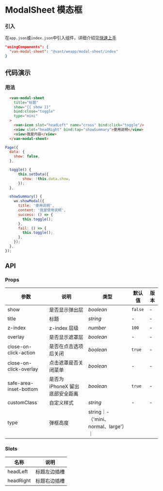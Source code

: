 # ModalSheet 模态框

### 引入

在`app.json`或`index.json`中引入组件，详细介绍见[快速上手](#/quickstart#yin-ru-zu-jian)

```json
"usingComponents": {
  "van-modal-sheet": "@vant/weapp/modal-sheet/index"
}
```

## 代码演示

### 用法

```html
  <van-modal-sheet
    title="标题"
    show="{{ show }}"
    bind:close="toggle"
    type="mini"
  >
    <van-icon slot="headLeft" name="cross" bind:click="toggle"/>
    <view slot="headRight" bind:tap="showSummary">使用说明</view>
    <view>我是内容</view>
  </van-modal-sheet>
```

```javascript
Page({
  data: {
    show: false,
  },

  toggle() {
      this.setData({
        show: !this.data.show,
      });
  },

  showSummary() {
    wx.showModal({
      title: '使用说明',
      content: '我是使用说明',
      success: () => {
        this.toggle();
      },
      fail: () => {
        this.toggle();
      },
    });
  },
});
```

## API

### Props

| 参数 | 说明 | 类型 | 默认值 | 版本 |
| --- | --- | --- | --- | --- |
| show | 是否显示弹出层 | _boolean_ | `false` | - |
| title | 标题 | _string_ | - | - |
| z-index | z-index 层级 | _number_ | `100` | - |
| overlay | 是否显示遮罩层 | _boolean_ | - | - ||
| close-on-click-action | 是否在点击选项后关闭 | _boolean_ | `true` | - |
| close-on-click-overlay | 点击遮罩是否关闭菜单 | _boolean_ | - | - |
| safe-area-inset-bottom | 是否为 iPhoneX 留出底部安全距离 | _boolean_ | `true` | - |
| customClass | 自定义样式 | _string_ | - | - |
| type|弹框高度|string｜-（'mini、normal、large'）｜

### Slots
| 名称    | 说明                       |
| ------- | -------------------------- |
| headLeft | 标题左边插槽    |
| headRight   | 标题右边插槽 |
